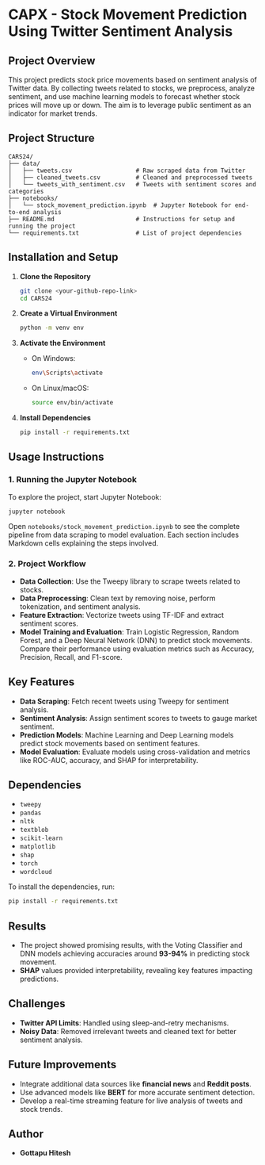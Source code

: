 
# **CAPX - Stock Movement Prediction Using Twitter Sentiment Analysis**

## **Project Overview**
This project predicts stock price movements based on sentiment analysis of Twitter data. By collecting tweets related to stocks, we preprocess, analyze sentiment, and use machine learning models to forecast whether stock prices will move up or down. The aim is to leverage public sentiment as an indicator for market trends.

## **Project Structure**
```
CARS24/
├── data/
│   ├── tweets.csv                  # Raw scraped data from Twitter
│   ├── cleaned_tweets.csv          # Cleaned and preprocessed tweets
│   └── tweets_with_sentiment.csv   # Tweets with sentiment scores and categories
├── notebooks/
│   └── stock_movement_prediction.ipynb  # Jupyter Notebook for end-to-end analysis
├── README.md                       # Instructions for setup and running the project
└── requirements.txt                # List of project dependencies
```

## **Installation and Setup**

1. **Clone the Repository**
   ```sh
   git clone <your-github-repo-link>
   cd CARS24
   ```

2. **Create a Virtual Environment**
   ```sh
   python -m venv env
   ```

3. **Activate the Environment**
   - On Windows:
     ```sh
     env\Scripts\activate
     ```
   - On Linux/macOS:
     ```sh
     source env/bin/activate
     ```

4. **Install Dependencies**
   ```sh
   pip install -r requirements.txt
   ```

## **Usage Instructions**

### **1. Running the Jupyter Notebook**
To explore the project, start Jupyter Notebook:
```sh
jupyter notebook
```
Open `notebooks/stock_movement_prediction.ipynb` to see the complete pipeline from data scraping to model evaluation. Each section includes Markdown cells explaining the steps involved.

### **2. Project Workflow**
- **Data Collection**: Use the Tweepy library to scrape tweets related to stocks.
- **Data Preprocessing**: Clean text by removing noise, perform tokenization, and sentiment analysis.
- **Feature Extraction**: Vectorize tweets using TF-IDF and extract sentiment scores.
- **Model Training and Evaluation**: Train Logistic Regression, Random Forest, and a Deep Neural Network (DNN) to predict stock movements. Compare their performance using evaluation metrics such as Accuracy, Precision, Recall, and F1-score.

## **Key Features**
- **Data Scraping**: Fetch recent tweets using Tweepy for sentiment analysis.
- **Sentiment Analysis**: Assign sentiment scores to tweets to gauge market sentiment.
- **Prediction Models**: Machine Learning and Deep Learning models predict stock movements based on sentiment features.
- **Model Evaluation**: Evaluate models using cross-validation and metrics like ROC-AUC, accuracy, and SHAP for interpretability.

## **Dependencies**
- `tweepy`
- `pandas`
- `nltk`
- `textblob`
- `scikit-learn`
- `matplotlib`
- `shap`
- `torch`
- `wordcloud`

To install the dependencies, run:
```sh
pip install -r requirements.txt
```

## **Results**
- The project showed promising results, with the Voting Classifier and DNN models achieving accuracies around **93-94%** in predicting stock movement.
- **SHAP** values provided interpretability, revealing key features impacting predictions.

## **Challenges**
- **Twitter API Limits**: Handled using sleep-and-retry mechanisms.
- **Noisy Data**: Removed irrelevant tweets and cleaned text for better sentiment analysis.

## **Future Improvements**
- Integrate additional data sources like **financial news** and **Reddit posts**.
- Use advanced models like **BERT** for more accurate sentiment detection.
- Develop a real-time streaming feature for live analysis of tweets and stock trends.

## **Author**
- **Gottapu Hitesh**
